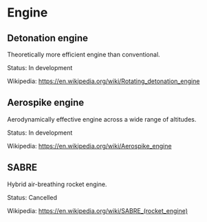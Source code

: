 Engine
======

## Detonation engine

Theoretically more efficient engine than conventional.

Status: In development

Wikipedia: <https://en.wikipedia.org/wiki/Rotating_detonation_engine>



## Aerospike engine

Aerodynamically effective engine across a wide range of altitudes.

Status: In development

Wikipedia: <https://en.wikipedia.org/wiki/Aerospike_engine>



## SABRE

Hybrid air-breathing rocket engine.

Status: Cancelled

Wikipedia: <https://en.wikipedia.org/wiki/SABRE_(rocket_engine)>


